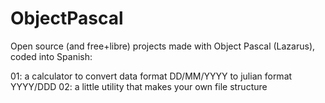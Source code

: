 # ObjectPascal
Open source (and free+libre) projects made with Object Pascal (Lazarus), coded into Spanish:

01: a calculator to convert data format DD/MM/YYYY to julian format YYYY/DDD 
02: a little utility that makes your own file structure
